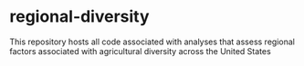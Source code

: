# regional-diversity
This repository hosts all code associated with analyses that assess regional factors associated with agricultural diversity across the United States
